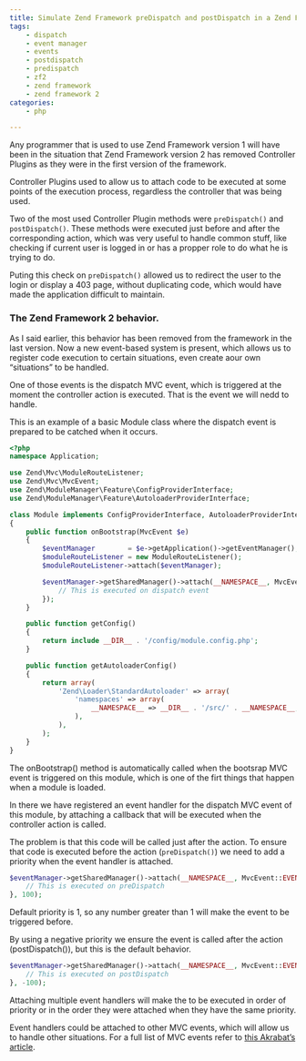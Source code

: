 ```yaml
---
title: Simulate Zend Framework preDispatch and postDispatch in a Zend Framework 2 application
tags:
    - dispatch
    - event manager
    - events
    - postdispatch
    - predispatch
    - zf2
    - zend framework
    - zend framework 2
categories:
    - php

---
```


Any programmer that is used to use Zend Framework version 1 will have been in the situation that Zend Framework version 2 has removed Controller Plugins as they were in the first version of the framework.

Controller Plugins used to allow us to attach code to be executed at some points of the execution process, regardless the controller that was being used.

Two of the most used Controller Plugin methods were `preDispatch()` and `postDispatch()`. These methods were executed just before and after the corresponding action, which was very useful to handle common stuff, like checking if current user is logged in or has a propper role to do what he is trying to do.

Puting this check on `preDispatch()` allowed us to redirect the user to the login or display a 403 page, without duplicating code, which would have made the application difficult to maintain.

### The Zend Framework 2 behavior.

As I said earlier, this behavior has been removed from the framework in the last version. Now a new event-based system is present, which allows us to register code execution to certain situations, even create aour own “situations” to be handled.

One of those events is the dispatch MVC event, which is triggered at the moment the controller action is executed. That is the event we will nedd to handle.

This is an example of a basic Module class where the dispatch event is prepared to be catched when it occurs.

~~~php
<?php
namespace Application;

use Zend\Mvc\ModuleRouteListener;
use Zend\Mvc\MvcEvent;
use Zend\ModuleManager\Feature\ConfigProviderInterface;
use Zend\ModuleManager\Feature\AutoloaderProviderInterface;

class Module implements ConfigProviderInterface, AutoloaderProviderInterface
{
    public function onBootstrap(MvcEvent $e)
    {
        $eventManager        = $e->getApplication()->getEventManager();
        $moduleRouteListener = new ModuleRouteListener();
        $moduleRouteListener->attach($eventManager);

        $eventManager->getSharedManager()->attach(__NAMESPACE__, MvcEvent::EVENT_DISPATCH, function ($e) {
            // This is executed on dispatch event
        });
    }

    public function getConfig()
    {
        return include __DIR__ . '/config/module.config.php';
    }

    public function getAutoloaderConfig()
    {
        return array(
            'Zend\Loader\StandardAutoloader' => array(
                'namespaces' => array(
                    __NAMESPACE__ => __DIR__ . '/src/' . __NAMESPACE__,
                ),
            ),
        );
    }
}
~~~

The onBootstrap() method is automatically called when the bootsrap MVC event is triggered on this module, which is one of the firt things that happen when a module is loaded.

In there we have registered an event handler for the dispatch MVC event of this module, by attaching a callback that will be executed when the controller action is called.

The problem is that this code will be called just after the action. To ensure that code is executed before the action (`preDispatch()`) we need to add a priority when the event handler is attached.

~~~php
$eventManager->getSharedManager()->attach(__NAMESPACE__, MvcEvent::EVENT_DISPATCH, function ($e) {
    // This is executed on preDispatch
}, 100);
~~~

Default priority is 1, so any number greater than 1 will make the event to be triggered before.

By using a negative priority we ensure the event is called after the action (postDispatch()), but this is the default behavior.

~~~php
$eventManager->getSharedManager()->attach(__NAMESPACE__, MvcEvent::EVENT_DISPATCH, function ($e) {
    // This is executed on postDispatch
}, -100);
~~~

Attaching multiple event handlers will make the to be executed in order of priority or in the order they were attached when they have the same priority.

Event handlers could be attached to other MVC events, which will allow us to handle other situations. For a full list of MVC events refer to [this Akrabat’s article](http://akrabat.com/zend-framework-2/a-list-of-zf2-events/).
